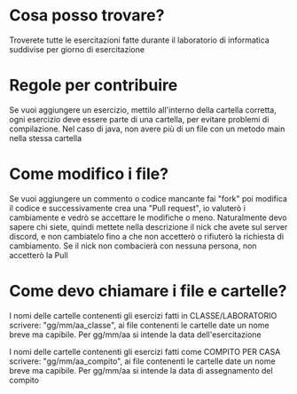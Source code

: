 # Cosa posso trovare?
Troverete tutte le esercitazioni fatte durante il laboratorio di informatica suddivise per giorno di esercitazione

# Regole per contribuire
Se vuoi aggiungere un esercizio, mettilo all'interno della cartella corretta, ogni esercizio deve essere parte di 
una cartella, per evitare problemi di compilazione. Nel caso di java, non avere più di un file con un metodo main 
nella stessa cartella


# Come modifico i file?
Se vuoi aggiungere un commento o codice mancante fai "fork" poi modifica il codice e successivamente crea una "Pull request", io valuterò i cambiamente e vedrò se accettare le modifiche o meno. Naturalmente devo sapere chi siete, quindi mettete nella descrizione il nick che avete sul server discord, e non cambiatelo fino a che non accetterò o rifiuterò la richiesta di cambiamento. Se il nick non combacierà con nessuna persona, non accetterò la Pull

# Come devo chiamare i file e cartelle?
I nomi delle cartelle contenenti gli esercizi fatti in CLASSE/LABORATORIO scrivere: "gg/mm/aa_classe", ai file contenenti le cartelle date un nome breve ma capibile. Per gg/mm/aa si intende la data dell'esercitazione

I nomi delle cartelle contenenti gli esercizi fatti come COMPITO PER CASA scrivere: "gg/mm/aa_compito", ai file contenenti le cartelle date un nome breve ma capibile. Per gg/mm/aa si intende la data di assegnamento del compito


